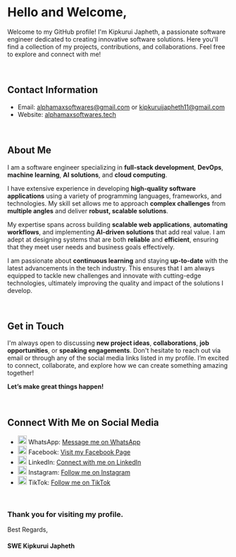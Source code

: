 <h1>Hello and Welcome,</h1>
<p>Welcome to my GitHub profile! I'm Kipkurui Japheth, a passionate software engineer dedicated to creating innovative software solutions. Here you'll find a collection of my projects, contributions, and collaborations. Feel free to explore and connect with me!</p>

<br>

<h2>Contact Information</h2>
<ul>
    <li><span>Email: </span> 
        <a href="mailto:alphamaxsoftwares@gmail.com">alphamaxsoftwares@gmail.com</a> 
        or 
        <a href="mailto:kipkuruijapheth11@gmail.com">kipkuruijapheth11@gmail.com</a>
    </li>
    <li><span>Website: </span> 
        <a href="https://alphamaxsoftwares.tech/">alphamaxsoftwares.tech</a>
    </li>
</ul>

<br>

<h2>About Me</h2>

<p>I am a software engineer specializing in <strong>full-stack development</strong>, <strong>DevOps</strong>, <strong>machine learning</strong>, <strong>AI solutions</strong>, and <strong>cloud computing</strong>.</p>

<p>I have extensive experience in developing <strong>high-quality software applications</strong> using a variety of programming languages, frameworks, and technologies. My skill set allows me to approach <strong>complex challenges</strong> from <strong>multiple angles</strong> and deliver <strong>robust, scalable solutions</strong>.</p>

<p>My expertise spans across building <strong>scalable web applications</strong>, <strong>automating workflows</strong>, and implementing <strong>AI-driven solutions</strong> that add real value. I am adept at designing systems that are both <strong>reliable</strong> and <strong>efficient</strong>, ensuring that they meet user needs and business goals effectively.</p>
</strong>
<p>I am passionate about <strong>continuous learning</strong> and staying <strong>up-to-date</strong> with the latest advancements in the tech industry. This ensures that I am always equipped to tackle new challenges and innovate with cutting-edge technologies, ultimately improving the quality and impact of the solutions I develop.</p>

<br>

<h2>Get in Touch</h2>
<p>I'm always open to discussing <strong>new project ideas</strong>, <strong>collaborations</strong>, <strong>job opportunities</strong>, or <strong>speaking engagements</strong>. Don't hesitate to reach out via email or through any of the social media links listed in my profile. I’m excited to connect, collaborate, and explore how we can create something amazing together!</p>
<p><strong>Let’s make great things happen!</strong></p>

<br>

<h2>Connect With Me on Social Media</h2>
<ul>
    <li>
        <img src="https://img.icons8.com/color/48/000000/whatsapp.png" alt="WhatsApp Icon" width="20px" height="20px">
        <span>WhatsApp: </span> 
        <a href="https://wa.me/message/NVO42HJZB34IM1">Message me on WhatsApp</a>
    </li>
    <li>
        <img src="https://img.icons8.com/color/48/000000/facebook.png" alt="Facebook Icon" width="20px" height="20px">
        <span>Facebook: </span> 
        <a href="https://www.facebook.com/alphamaxsoftwares/">Visit my Facebook Page</a>
    </li>
    <li>
        <img src="https://img.icons8.com/color/48/000000/linkedin.png" alt="LinkedIn Icon" width="20px" height="20px">
        <span>LinkedIn: </span> 
        <a href="https://www.linkedin.com/in/alphamax-software-international/">Connect with me on LinkedIn</a>
    </li>
    <li>
        <img src="https://img.icons8.com/color/48/000000/instagram-new--v1.png" alt="Instagram Icon" width="20px" height="20px">
        <span>Instagram: </span>
        <a href="https://instagram.com/alphamaxsoftwares">Follow me on Instagram</a>
    </li>
    <li>
        <img src="https://img.icons8.com/color/48/000000/tiktok--v1.png" alt="TikTok Icon" width="20px" height="20px">
        <span>TikTok: </span>
        <a href="https://www.tiktok.com/@alphamaxsoftwares">Follow me on TikTok</a>
    </li>
</ul>

<br>

<h3>Thank you for visiting my profile.</h3>

<p>Best Regards,</p>

<h4>SWE Kipkurui Japheth</h4>

